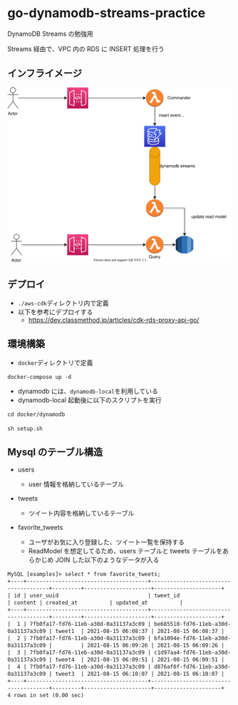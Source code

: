 # go-dynamodb-streams-practice

DynamoDB Streams の勉強用

Streams 経由で、VPC 内の RDS に INSERT 処理を行う

## インフライメージ

![](./docs/infra_flow.drawio.svg)

## デプロイ

-   `./aws-cdk`ディレクトリ内で定義
-   以下を参考にデプロイする
    -   https://dev.classmethod.jp/articles/cdk-rds-proxy-api-go/

## 環境構築

-   `docker`ディレクトリで定義

```
docker-compose up -d
```

-   dynamodb には、`dynamodb-local`を利用している
-   dynamodb-local 起動後に以下のスクリプトを実行

```
cd docker/dynamodb

sh setup.sh
```

## Mysql のテーブル構造

-   users

    -   user 情報を格納しているテーブル

-   tweets

    -   ツイート内容を格納しているテーブル

-   favorite_tweets
    -   ユーザがお気に入り登録した、ツイート一覧を保持する
    -   ReadModel を想定してるため、users テーブルと tweets テーブルをあらかじめ JOIN した以下のようなデータが入る

```
MySQL [examples]> select * from favorite_tweets;
+----+--------------------------------------+--------------------------------------+---------+---------------------+---------------------+
| id | user_uuid                            | tweet_id                             | content | created_at          | updated_at          |
+----+--------------------------------------+--------------------------------------+---------+---------------------+---------------------+
|  1 | 7fb0fa17-fd76-11eb-a30d-0a31137a3c09 | be685510-fd76-11eb-a30d-0a31137a3c09 | tweet1  | 2021-08-15 06:08:37 | 2021-08-15 06:08:37 |
|  2 | 7fb0fa17-fd76-11eb-a30d-0a31137a3c09 | bfa1094e-fd76-11eb-a30d-0a31137a3c09 |         | 2021-08-15 06:09:26 | 2021-08-15 06:09:26 |
|  3 | 7fb0fa17-fd76-11eb-a30d-0a31137a3c09 | c1d97aa4-fd76-11eb-a30d-0a31137a3c09 | tweet4  | 2021-08-15 06:09:51 | 2021-08-15 06:09:51 |
|  4 | 7fb0fa17-fd76-11eb-a30d-0a31137a3c09 | d876af0f-fd76-11eb-a30d-0a31137a3c09 | tweet3  | 2021-08-15 06:10:07 | 2021-08-15 06:10:07 |
+----+--------------------------------------+--------------------------------------+---------+---------------------+---------------------+
4 rows in set (0.00 sec)

```

